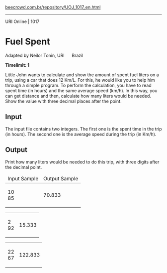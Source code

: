 <p><a href="https://www.beecrowd.com.br/repository/UOJ_1017_en.html">beecrowd.com.br/repository/UOJ_1017_en.html</a></p><hr>
<div>
  <span>URI Online | 1017</span>
  <h1>Fuel Spent</h1>
  <div><p>
     Adapted by Neilor Tonin, URI <img alt="" src="https://resources.beecrowd.com.br/gallery/images/flags/br.gif" style="width: 16px; height: 11px; "> Brazil</p>
  </div>
  <strong>Timelimit: 1</strong>
</div>
<div>
<div>
  <p>
   Little John wants to calculate and show the amount of spent fuel liters on a trip, using a car that does 12 Km/L. For this, he would like you to help him through a simple program. To perform the calculation, you have to read spent time (in hours) and the same average speed (km/h). In this way, you can get distance and then, calculate how many liters would be needed. Show the value with three decimal places after the point.</p>
</div>
<h2>Input</h2>
<div>
  <p>
   The input file contains two integers. The first one is the spent time in the trip (in hours). The second one is the average speed during the trip (in Km/h).</p>
</div>
<h2>Output</h2>
<div>
  <p>
   Print how many liters would be needed to do this trip, with three digits after the decimal point.</p>
</div>
<div></div>
  <table>
    <thead>
      <tr>
        <td>Input Sample</td>
        <td>Output Sample</td>
      </tr>
    </thead>
    <tbody>
      <tr>
        <td>
          <p>
           10<br>
           85</p>
        </td>
        <td>
          <p>
           70.833</p>
        </td>
      </tr>
    </tbody>
  </table>
  <table>
    <tbody>
      <tr>
        <td>
          <p>
           2<br>
           92</p>
        </td>
        <td>
          <p>
           15.333</p>
        </td>
      </tr>
    </tbody>
  </table>
  <table>
    <tbody>
      <tr>
        <td>
          <p>
           22<br>
           67</p>
        </td>
        <td>
          <p>
           122.833</p>
        </td>
      </tr>
    </tbody>
  </table>
</div>